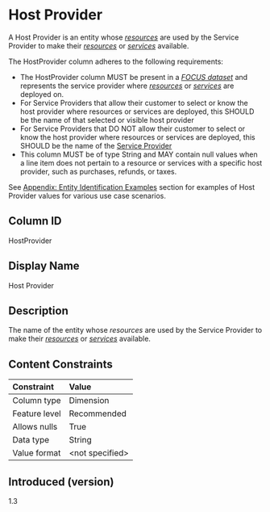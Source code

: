 # Host Provider

A Host Provider is an entity whose [*resources*](#glossary:resource) are used by the Service Provider to make their [*resources*](#glossary:resource) or [*services*](#glossary:service) available.

The HostProvider column adheres to the following requirements:

* The HostProvider column MUST be present in a [*FOCUS dataset*](#glossary:FOCUS-dataset) and represents the service provider where [*resources*](#glossary:resource) or [*services*](#glossary:service) are deployed on.
* For Service Providers that allow their customer to select or know the host provider where resources or services are deployed, this SHOULD be the name of that selected or visible host provider
* For Service Providers that DO NOT allow their customer to select or know the host provider where resources or services are deployed, this SHOULD be the name of the [Service Provider](#serviceprovider)
* This column MUST be of type String and MAY contain null values when a line item does not pertain to a resource or services with a specific host provider, such as purchases, refunds, or taxes.

See [Appendix: Entity Identification Examples](#entityidentification) section for examples of Host Provider values for various use case scenarios.

## Column ID

HostProvider

## Display Name

Host Provider

## Description

The name of the entity whose *resources* are used by the Service Provider to make their [*resources*](#glossary:resource) or [*services*](#glossary:service) available.

## Content Constraints

| Constraint      | Value            |
|:----------------|:-----------------|
| Column type     | Dimension        |
| Feature level   | Recommended      |
| Allows nulls    | True             |
| Data type       | String           |
| Value format    | \<not specified> |

## Introduced (version)

1.3
